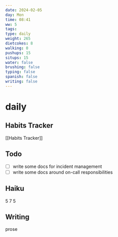 ```yaml
---
date: 2024-02-05
day: Mon
time: 08:41
ww: 5
tags: 
type: daily
weight: 265
dietcokes: 8
walking: 0
pushups: 15
situps: 15
water: false
brushing: false
typing: false
spanish: false
writing: false
---
```


# daily

## Habits Tracker
[[Habits Tracker]]

## Todo
- [ ] write some docs for incident management
- [ ] write some docs around on-call responsibilities
## Haiku
5
7
5
## Writing
prose
